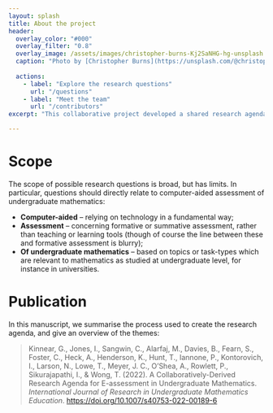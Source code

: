 ```yaml
---
layout: splash
title: About the project
header:
  overlay_color: "#000"
  overlay_filter: "0.8"
  overlay_image: /assets/images/christopher-burns-Kj2SaNHG-hg-unsplash.jpg
  caption: "Photo by [Christopher Burns](https://unsplash.com/@christopher__burns?utm_source=unsplash&utm_medium=referral&utm_content=creditCopyText)"
  
  actions:
    - label: "Explore the research questions"
      url: "/questions"
    - label: "Meet the team"
      url: "/contributors"
excerpt: "This collaborative project developed a shared research agenda for e-assessment of undergraduate mathematics, drawing on input from the community of mathematics education researchers and university teachers."

---
```


# Scope
The scope of possible research questions is broad, but has limits. In particular, questions should directly relate to computer-aided assessment of undergraduate mathematics:

* **Computer-aided** – relying on technology in a fundamental way;
* **Assessment** – concerning formative or summative assessment, rather than teaching or learning tools (though of course the line between these and formative assessment is blurry);
* **Of undergraduate mathematics** – based on topics or task-types which are relevant to mathematics as studied at undergraduate level, for instance in universities.

# Publication

In this manuscript, we summarise the process used to create the research agenda, and give an overview of the themes:

> Kinnear, G., Jones, I., Sangwin, C., Alarfaj, M., Davies, B., Fearn, S., Foster, C., Heck, A., Henderson, K., Hunt, T., Iannone, P., Kontorovich, I., Larson, N., Lowe, T., Meyer, J. C., O’Shea, A., Rowlett, P., Sikurajapathi, I., & Wong, T. (2022). A Collaboratively-Derived Research Agenda for E-assessment in Undergraduate Mathematics. _International Journal of Research in Undergraduate Mathematics Education_. <https://doi.org/10.1007/s40753-022-00189-6>


